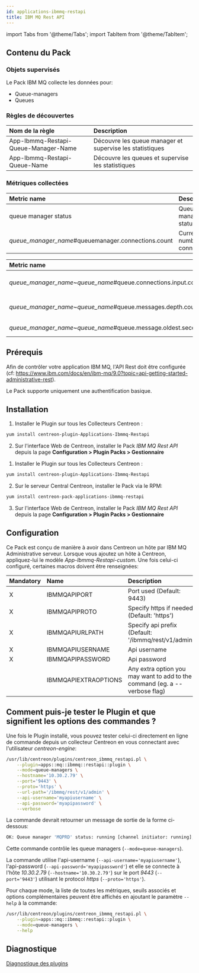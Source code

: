 ```yaml
---
id: applications-ibmmq-restapi
title: IBM MQ Rest API
---
```

import Tabs from '@theme/Tabs';
import TabItem from '@theme/TabItem';


## Contenu du Pack

### Objets supervisés

Le Pack IBM MQ collecte les données pour:
* Queue-managers
* Queues

### Règles de découvertes

<Tabs groupId="sync">
<TabItem value="Services" label="Services">

| Nom de la règle                      | Description                                              |
| :----------------------------------- | :------------------------------------------------------- |
| App-Ibmmq-Restapi-Queue-Manager-Name | Découvre les queue manager et supervise les statistiques |
| App-Ibmmq-Restapi-Queue-Name         | Découvre les queues et supervise les statistiques        |

</TabItem>
</Tabs>

### Métriques collectées

<Tabs groupId="sync">
<TabItem value="Queuemanagers" label="Queuemanagers">

| Metric name                                           | Description                   | Unit  |
| :---------------------------------------------------- | :---------------------------- | :---- |
| queue manager status                                  | Queue manager status          |       |
| *queue\_manager_name*\#queuemanager.connections.count | Current number of connections |       |

</TabItem>
<TabItem value="Queues" label="Queues">

| Metric name                                                        | Description               | Unit  |
| :----------------------------------------------------------------- | :------------------------ | :---- |
| *queue\_manager_name*~*queue\_name*\#queue.connections.input.count | Current input connections |       |
| *queue\_manager_name*~*queue\_name*\#queue.messages.depth.count    | Current messages depth    |       |
| *queue\_manager_name*~*queue\_name*\#queue.message.oldest.seconds  | Oldest message            | s     |

</TabItem>
</Tabs>

## Prérequis

Afin de contrôler votre application IBM MQ, l'API Rest doit être configurée (cf: https://www.ibm.com/docs/en/ibm-mq/9.0?topic=api-getting-started-administrative-rest).

Le Pack supporte uniquement une authentification basique.

## Installation

<Tabs groupId="sync">
<TabItem value="Online IMP Licence & IT100 Editions" label="Online IMP Licence & IT100 Editions">

1. Installer le Plugin sur tous les Collecteurs Centreon :

```bash
yum install centreon-plugin-Applications-Ibmmq-Restapi
```

2. Sur l'interface Web de Centreon, installer le Pack *IBM MQ Rest API* depuis la page **Configuration > Plugin Packs > Gestionnaire**

</TabItem>
<TabItem value="Offline IMP License" label="Offline IMP License">

1. Installer le Plugin sur tous les Collecteurs Centreon :

```bash
yum install centreon-plugin-Applications-Ibmmq-Restapi
```

2. Sur le serveur Central Centreon, installer le Pack via le RPM:

```bash
yum install centreon-pack-applications-ibmmq-restapi
```

3. Sur l'interface Web de Centreon, installer le Pack *IBM MQ Rest API* depuis la page **Configuration > Plugin Packs > Gestionnaire**

</TabItem>
</Tabs>

## Configuration

Ce Pack est conçu de manière à avoir dans Centreon un hôte par IBM MQ Administrative serveur.
Lorsque vous ajoutez un hôte à Centreon, appliquez-lui le modèle *App-Ibmmq-Restapi-custom*. 
Une fois celui-ci configuré, certaines macros doivent être renseignées:

| Mandatory | Name                 | Description                                                                |
| :-------- | :------------------- | :------------------------------------------------------------------------- |
| X         | IBMMQAPIPORT         | Port used (Default: 9443)                                                  |
| X         | IBMMQAPIPROTO        | Specify https if needed (Default: 'https')                                 |
| X         | IBMMQAPIURLPATH      | Specify api prefix (Default: '/ibmmq/rest/v1/admin')                       |
| X         | IBMMQAPIUSERNAME     | Api username                                                               |
| X         | IBMMQAPIPASSWORD     | Api password                                                               |
|           | IBMMQAPIEXTRAOPTIONS | Any extra option you may want to add to the command (eg. a --verbose flag) |

## Comment puis-je tester le Plugin et que signifient les options des commandes ?

Une fois le Plugin installé, vous pouvez tester celui-ci directement en ligne de commande
depuis un collecteur Centreon en vous connectant avec l'utilisateur *centreon-engine*:

```bash
/usr/lib/centreon/plugins/centreon_ibmmq_restapi.pl \
    --plugin=apps::mq::ibmmq::restapi::plugin \
    --mode=queue-managers \
    --hostname='10.30.2.79' \
    --port='9443' \
    --proto='https' \
    --url-path='/ibmmq/rest/v1/admin' \
    --api-username='myapiusername' \
    --api-password='myapipassword' \
    --verbose
```

La commande devrait retourner un message de sortie de la forme ci-dessous:

```bash
OK: Queue manager 'MQPRD' status: running [channel initiator: running], current number of connections: 43 | 'MQPRD#queuemanager.connections.count'=43;;;0;
```

Cette commande contrôle les queue managers (```--mode=queue-managers```).

La commande utilise l'api-username (```--api-username='myapiusername'```), l'api-password (```--api-password='myapipassword'```)
et elle se connecte à l'hôte _10.30.2.79_ (```--hostname='10.30.2.79'```) sur le port _9443_ (```--port='9443'```) utilisant le protocol _https_ (```--proto='https'```).

Pour chaque mode, la liste de toutes les métriques, seuils associés et options complémentaires peuvent être affichés
en ajoutant le paramètre ```--help``` à la commande:

```bash
/usr/lib/centreon/plugins/centreon_ibmmq_restapi.pl \
    --plugin=apps::mq::ibmmq::restapi::plugin \
    --mode=queue-managers \
    --help
```

## Diagnostique

[Diagnostique des plugins](../tutorials/troubleshooting-plugins#http-and-api-checks)

